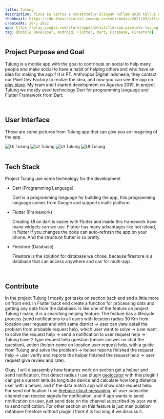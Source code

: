 ```yaml
---
title: Tulung
description: risus eu lectus a consectetur aliquam nullam enim tellus urna nunc sagittis aenean aliquam ullamcorper consectetur dictumst sit, placerat eget lobortis eget elit nibh blandit scelerisque consectetur condimentum diam tempor. nisl erat semper gravida tempor aliquam suscipit a viverra molestie sit porta cras ultricies, fermentum habitasse sit semper cum eu eget lacus purus viverra cursus porttitor nisi nisl.
thumbnail: https://cdn.thewirecutter.com/wp-content/media/2021/03/allinonecomputers-2048px-00116-2x3-1.jpg?auto=webp&quality=60&crop=1.91:1&width=1200
createdAt: 20-1-2022
app: https://play.google.com/store/apps/details?id=com.pixeldev.tulung
tag: [Mobile Developer, Android, Flutter, Dart, Firebase, Firestore]
---
```


## **Project Purpose and Goal**

Tulung is a mobile app with the goal to contribute on social to help many people and make social to have a habit of helping others and who have an idea for making the app ? It is PT. Anthropos Digital Indonesia, they contact our Pixel Dev Factory to realize the idea, and now you can see the app on [play store](https://play.google.com/store/apps/details?id=com.pixeldev.tulung). My team and I started development on Agustus 2019, in project Tulung we mostly used technology Dart for programming language and Flutter Framework from Dart.

<br/>

## **User Interface**

 These are some pictures from Tulung app that can give you an imagining of the app.

<img class="" src="/portfolio/tulung/image1.png" alt="UI Tulung" style="display: inline-block;">
<img class="" src="/portfolio/tulung/image2.png" alt="UI Tulung" style="display: inline-block;">
<img class="" src="/portfolio/tulung/image3.png" alt="UI Tulung" style="display: inline-block;">
<img class="" src="/portfolio/tulung/image4.png" alt="UI Tulung" style="display: inline-block;">

<br/>
<br/>

## **Tech Stack**

Project Tulung use some technology for the development

- Dart (Programming Language)
    
    Dart is a programming language for building the app, this programming language comes from Google and supports multi-platform.
    
- Flutter (Framework)
    
    Creating UI on dart is easier with Flutter and inside this framework have many widgets can we use. Flutter has many advantages like hot reload, in flutter if you changes the code can auto-refresh the app on your phone. And the structure flutter is so pretty.
    
- Firestore (Database)
    
    Firestore is the solution for database we chose, because firestore is a database that can access anywhere and can for multi-app.
    
<br/>

## **Contribute**

In the project Tulung I mostly got tasks on section back end and a little more on front end. In Flutter back end create a function for processing data and getting any data from the database. Is like one of the feature on project Tulung I make, it is a searching helping feature. The feature has a lifecycle process (send notifications to all users with location radius 30 Km from location user request and with same district → user can view detail the problem from probable request help, which user want to solve →  user want to solve the request help → send a notification to user request help → Tulung have 2 type request help question (helper answer on chat the question), action (helper come on location user request help, with a guide from Tulung and solve the problem) → helper reports finished the request help → user verify and reports the helper finished the request help → user request give review and rate). 

Okay, I will disassembly how features work on section get a helper and send notification, first detect radius I use plugin [geolocator](https://pub.dev/packages/geolocator) with this plugin I can get a current latitude longitude device and calculate how long distance user with a helper, and if the data match app will show data request help. For send notification I use [firebase cloud messaging](https://firebase.google.com/products/cloud-messaging), all user subscribe channel can receive signals for notification, and if app wants to send notification on user, just send data on the channel subscribed by user want to send notification. For other section on this feature is just manipulation database firestore without plugin I think it is too long if we discuss it.